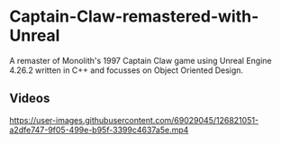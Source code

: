 # Captain-Claw-remastered-with-Unreal
A remaster of Monolith's 1997 Captain Claw game using Unreal Engine 4.26.2 written in C++ and focusses on Object Oriented Design.

## Videos

https://user-images.githubusercontent.com/69029045/126821051-a2dfe747-9f05-499e-b95f-3399c4637a5e.mp4


